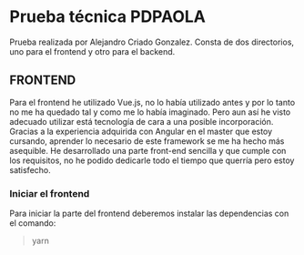 # Prueba técnica PDPAOLA
Prueba realizada por Alejandro Criado Gonzalez. Consta de dos directorios, uno para el frontend y otro para el backend.

## FRONTEND
Para el frontend he utilizado Vue.js, no lo había utilizado antes y por lo tanto no me ha quedado tal y como me lo había imaginado. Pero aun así he visto adecuado utilizar está tecnología de cara a una posible incorporación.  Gracias a la experiencia adquirida con Angular en el master que estoy cursando, aprender lo necesario de este framework se me ha hecho más asequible.
He desarrollado una parte front-end sencilla y que cumple con los requisitos, no he podido dedicarle todo el tiempo que querría pero estoy satisfecho.

### Iniciar el frontend
Para iniciar la parte del frontend deberemos instalar las dependencias con el comando: 
> yarn 

